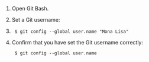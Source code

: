 1. Open Git Bash.

2. Set a Git username:

3. 
        $ git config --global user.name "Mona Lisa"

4. Confirm that you have set the Git username correctly:

        $ git config --global user.name